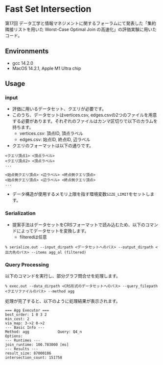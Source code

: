 # Fast Set Intersection

第17回 データ工学と情報マネジメントに関するフォーラムにて発表した「集約隣接リストを用いた Worst-Case Optimal Join の高速化」の評価実験に用いたコード。

## Environments
* gcc 14.2.0
* MacOS 14.2.1, Apple M1 Ultra chip

## Usage

### input
* 評価に用いるデータセット、クエリが必要です。
* このうち、データセットはvertices.csv, edges.csvの2つのファイルを用意する必要があります。それぞれのファイルはカンマ区切りで以下のカラムを持ちます。
    * vertices.csv: 頂点ID, 頂点ラベル
    * edges.csv: 始点ID, 終点ID, 辺ラベル
* クエリのフォーマットは以下の通りです。
```
<クエリ頂点1> <頂点ラベル>
<クエリ頂点2> <頂点ラベル>
...

<始点側クエリ頂点> <辺ラベル> <終点側クエリ頂点>
<始点側クエリ頂点> <辺ラベル> <終点側クエリ頂点>
...
```
* データ構造が使用するメモリ上限を指す環境変数`SIZE_LIMIT`をセットします。

### Serialization
* 提案手法はデータセットをCRSフォーマットで読み込むため、以下のコマンドによってデータセットを変換します。
    * filteredは任意
```
% serialize.out --input_dirpath <データセットへのパス> --output_dirpath <出力先のパス> --items agg_al (filtered)
```

### Query Processing
以下のコマンドを実行し、部分グラフ問合せを処理します。
```
% exec.out --data_dirpath <CRS形式のデータセットへのパス> --query_filepath <クエリファイルのパス> --method agg
```
処理が完了すると、以下のように処理結果が表示されます。
```
=== Agg Executor ===
best_order: 1 0 3 2 
min_cost: 2
via_map: 3->2 0->2 
--- Basic Info ---
Method: agg             Query: Q4_n
Options:
--- Runtimes ---
join_runtime: 100.783000 [ms]
--- Results ---
result_size: 87000186
intersection_count: 151758
```